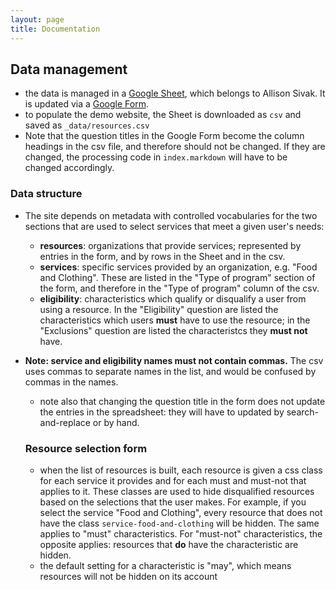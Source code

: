 ```yaml
---
layout: page
title: Documentation
---
```


## Data management

- the data is managed in a [Google Sheet](https://docs.google.com/spreadsheets/d/1h8iZt6ceY0YvhZryutdLVoaU6H3WONkZssaew_hxb9I), which belongs to Allison Sivak. It is updated via a [Google Form](https://docs.google.com/forms/d/1z9oOI93xfNi7I8pzawDH5w6IquFcG8o4ej9POvISXCk/edit).
- to populate the demo website, the Sheet is downloaded as ```csv``` and saved as ```_data/resources.csv```
- Note that the question titles in the Google Form become the column headings in the csv file, and therefore should not be changed. If they are changed, the processing code in ```index.markdown``` will have to be changed accordingly.

### Data structure

- The site depends on metadata with controlled vocabularies for the two sections that are used to select services that meet a given user's needs:
  - **resources**: organizations that provide services; represented by entries in the form, and by rows in the Sheet and in the csv.
  - **services**: specific services provided by an organization, e.g. "Food and Clothing". These are listed in the "Type of program" section of the form, and therefore in the "Type of program" column of the csv. 
  - **eligibility**: characteristics which qualify or disqualify a user from using a resource. In the "Eligibility" question are listed the characteristics which users **must** have to use the resource; in the "Exclusions" question are listed the characteristcs they **must not** have. 
- **Note: service and eligibility names must not contain commas.** The csv uses commas to separate names in the list, and would be confused by commas in the names.
  - note also that changing the question title in the form does not update the entries in the spreadsheet: they will have to updated by search-and-replace or by hand.
  
  ### Resource selection form
  
  - when the list of resources is built, each resource is given a css class for each service it provides and for each must and must-not that applies to it. These classes are used to hide disqualified resources based on the selections that the user makes. For example, if you select the service "Food and Clothing", every resource that does not have the class ```service-food-and-clothing``` will be hidden. The same applies to "must" characteristics. For "must-not" characteristics, the opposite applies: resources that **do** have the characteristic are hidden.
  - the default setting for a characteristic is "may", which means resources will not be hidden on its account